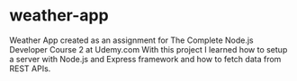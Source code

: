 # weather-app
Weather App created as an assignment for The Complete Node.js Developer Course 2 at Udemy.com
With this project I learned how to setup a server with Node.js and Express framework and how to fetch data from REST APIs.

